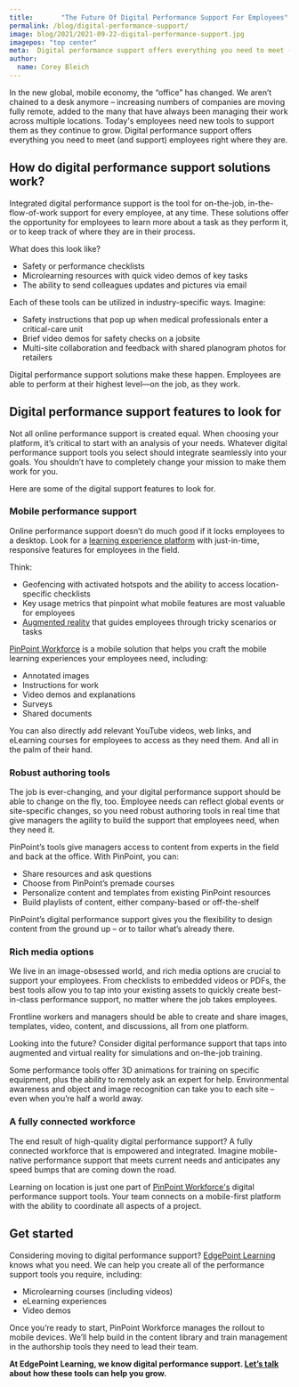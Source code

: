 ```yaml
---
title:       "The Future Of Digital Performance Support For Employees"
permalink: /blog/digital-performance-support/
image: blog/2021/2021-09-22-digital-performance-support.jpg
imagepos: "top center"
meta:  Digital performance support offers everything you need to meet (and support) employees right where they are. These are the features to look for. 
author: 
  name: Corey Bleich
---
```


​​In the new global, mobile economy, the “office” has changed. We aren’t chained to a desk anymore – increasing numbers of companies are moving fully remote, added to the many that have always been managing their work across multiple locations. Today's employees need new tools to support them as they continue to grow. Digital performance support offers everything you need to meet (and support) employees right where they are.

## How do digital performance support solutions work?

Integrated digital performance support is the tool for on-the-job, in-the-flow-of-work support for every employee, at any time. These solutions offer the opportunity for employees to learn more about a task as they perform it, or to keep track of where they are in their process.  

What does this look like?

* Safety or performance checklists
* Microlearning resources with quick video demos of key tasks
* The ability to send colleagues updates and pictures via email

Each of these tools can be utilized in industry-specific ways. Imagine:

* Safety instructions that pop up when medical professionals enter a critical-care unit
* Brief video demos for safety checks on a jobsite
* Multi-site collaboration and feedback with shared planogram photos for retailers

Digital performance support solutions make these happen. Employees are able to perform at their highest level—on the job, as they work.

## Digital performance support features to look for

Not all online performance support is created equal. When choosing your platform, it’s critical to start with an analysis of your needs. Whatever digital performance support tools you select should integrate seamlessly into your goals. You shouldn’t have to completely change your mission to make them work for you.

Here are some of the digital support features to look for.

### Mobile performance support

Online performance support doesn’t do much good if it locks employees to a desktop. Look for a [learning experience platform](https://www.pinpointworkforce.com/platform) with just-in-time, responsive features for employees in the field.

Think:

* Geofencing with activated hotspots and the ability to access location-specific checklists
* Key usage metrics that pinpoint what mobile features are most valuable for employees
* [Augmented reality](https://www.pinpointworkforce.com/post/artraining) that guides employees through tricky scenarios or tasks

[PinPoint Workforce](https://www.pinpointworkforce.com/) is a mobile solution that helps you craft the mobile learning experiences your employees need, including:

* Annotated images
* Instructions for work
* Video demos and explanations
* Surveys
* Shared documents

You can also directly add relevant YouTube videos, web links, and eLearning courses for employees to access as they need them. And all in the palm of their hand.


<div class="vi-lazyload" data-id="469090686" data-thumb="" data-logo="0"></div>


### Robust authoring tools

The job is ever-changing, and your digital performance support should be able to change on the fly, too. Employee needs can reflect global events or site-specific changes, so you need robust authoring tools in real time that give managers the agility to build the support that employees need, when they need it.

PinPoint’s tools give managers access to content from experts in the field and back at the office. With PinPoint, you can:

* Share resources and ask questions
* Choose from PinPoint’s premade courses
* Personalize content and templates from existing PinPoint resources
* Build playlists of content, either company-based or off-the-shelf

PinPoint’s digital performance support gives you the flexibility to design content from the ground up – or to tailor what’s already there.

### Rich media options

We live in an image-obsessed world, and rich media options are crucial to support your employees. From checklists to embedded videos or PDFs, the best tools allow you to tap into your existing assets to quickly create best-in-class performance support, no matter where the job takes employees.

Frontline workers and managers should be able to create and share images, templates, video, content, and discussions, all from one platform.

Looking into the future? Consider digital performance support that taps into augmented and virtual reality for simulations and on-the-job training.

Some performance tools offer 3D animations for training on specific equipment, plus the ability to remotely ask an expert for help. Environmental awareness and object and image recognition can take you to each site – even when you’re half a world away.

### A fully connected workforce

The end result of high-quality digital performance support? A fully connected workforce that is empowered and integrated. Imagine mobile-native performance support that meets current needs and anticipates any speed bumps that are coming down the road.

Learning on location is just one part of [PinPoint Workforce's](https://www.edgepointlearning.com/performance-support/) digital performance support tools. Your team connects on a mobile-first platform with the ability to coordinate all aspects of a project.

## Get started

Considering moving to digital performance support? [EdgePoint Learning](https://www.edgepointlearning.com/) knows what you need. We can help you create all of the performance support tools you require, including:

* Microlearning courses (including videos)
* eLearning experiences
* Video demos

Once you’re ready to start, PinPoint Workforce manages the rollout to mobile devices. We’ll help build in the content library and train management in the authorship tools they need to lead their team.

**At EdgePoint Learning, we know digital performance support. [Let’s talk](/contact/) about how these tools can help you grow.**
